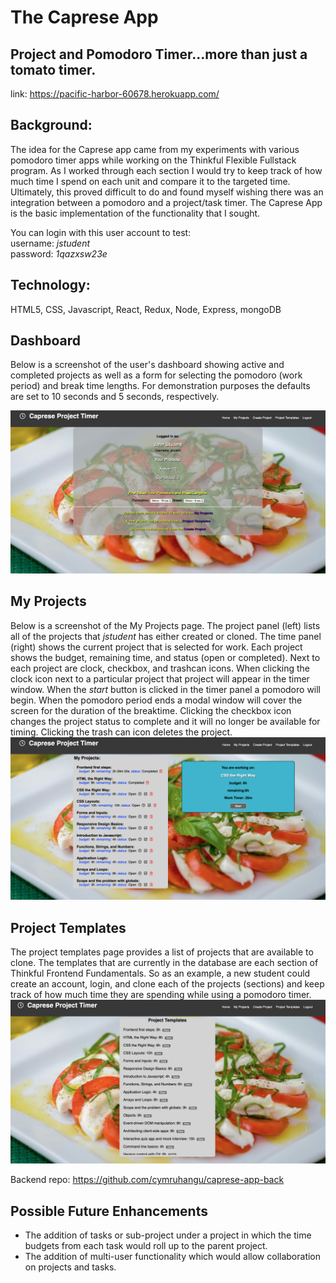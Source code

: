 The Caprese App
====================================
Project and Pomodoro Timer...more than just a tomato timer.
------------------------------------
link: https://pacific-harbor-60678.herokuapp.com/

Background:
-----------
The idea for the Caprese app came from my experiments with various pomodoro timer apps while working on the Thinkful 
Flexible Fullstack program.  As I worked through each section I would try to keep track of how much time I spend on 
each unit and compare it to the targeted time.  Ultimately, this proved difficult to do and found myself wishing there 
was an integration between a pomodoro and a project/task timer. The Caprese App is the basic implementation of the 
functionality that I sought.

You can login with this user account to test:<br/> 
username: <em>jstudent</em><br/>
password: <em>1qazxsw23e</em>

Technology:
---------
HTML5, CSS, Javascript, React, Redux, Node, Express, mongoDB

Dashboard
---------
Below is a screenshot of the user's dashboard showing active and completed projects as well as a form for selecting
the pomodoro (work period) and break time lengths. For demonstration purposes the defaults are set to 10 seconds and 
5 seconds, respectively.

![screenshot of the dashboard](Caprese-dashboard.png)

My Projects
------------
Below is a screenshot of the My Projects page.  The project panel (left) lists all of the projects that <em>jstudent</em> has either created 
or cloned. The time panel (right) shows the current project that is selected for work.  Each project shows the budget, remaining time, and status (open or completed).  Next to each project are clock, checkbox, and trashcan icons.  When clicking the clock icon next to a particular
project that project will appear in the timer window.  When the <em>start</em> button is clicked in the timer panel a pomodoro will begin. 
When the pomodoro period ends a modal window will cover the screen for the duration of the breaktime.  Clicking the checkbox icon changes the project status to complete and it will no longer be available for timing.  Clicking the trash can icon deletes the project.
![screenshot of the dashboard](Caprese-my-projects.png)

Project Templates
------------------
The project templates page provides a list of projects that are available to clone.  The templates that are currently in the database are each 
section of Thinkful Frontend Fundamentals. So as an example, a new student could create an account, login, and clone each of the projects (sections) and keep track of how much time they are spending while using a pomodoro timer.
![screenshot of the dashboard](Caprese-project-templates.png)

Backend repo: https://github.com/cymruhangu/caprese-app-back

Possible Future Enhancements
----------------------------
- The addition of tasks or sub-project under a project in which the time budgets from each task would roll up to the parent project. 
- The addition of multi-user functionality which would allow collaboration on projects and tasks.
